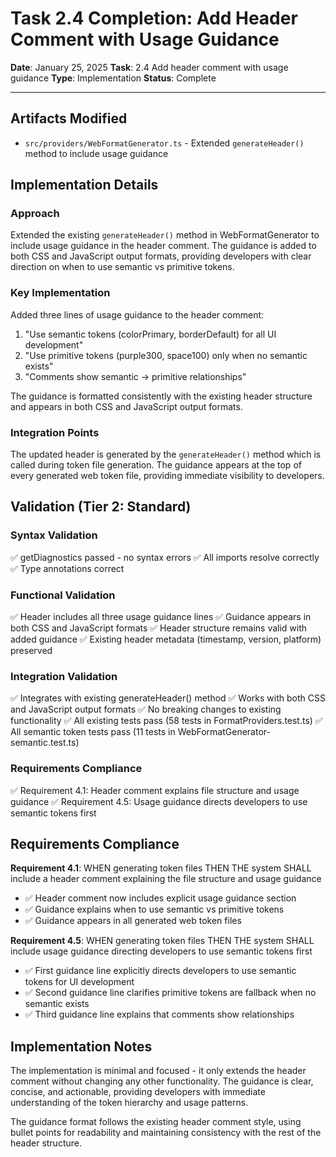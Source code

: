 # Task 2.4 Completion: Add Header Comment with Usage Guidance

**Date**: January 25, 2025
**Task**: 2.4 Add header comment with usage guidance
**Type**: Implementation
**Status**: Complete

---

## Artifacts Modified

- `src/providers/WebFormatGenerator.ts` - Extended `generateHeader()` method to include usage guidance

## Implementation Details

### Approach

Extended the existing `generateHeader()` method in WebFormatGenerator to include usage guidance in the header comment. The guidance is added to both CSS and JavaScript output formats, providing developers with clear direction on when to use semantic vs primitive tokens.

### Key Implementation

Added three lines of usage guidance to the header comment:
1. "Use semantic tokens (colorPrimary, borderDefault) for all UI development"
2. "Use primitive tokens (purple300, space100) only when no semantic exists"
3. "Comments show semantic → primitive relationships"

The guidance is formatted consistently with the existing header structure and appears in both CSS and JavaScript output formats.

### Integration Points

The updated header is generated by the `generateHeader()` method which is called during token file generation. The guidance appears at the top of every generated web token file, providing immediate visibility to developers.

## Validation (Tier 2: Standard)

### Syntax Validation
✅ getDiagnostics passed - no syntax errors
✅ All imports resolve correctly
✅ Type annotations correct

### Functional Validation
✅ Header includes all three usage guidance lines
✅ Guidance appears in both CSS and JavaScript formats
✅ Header structure remains valid with added guidance
✅ Existing header metadata (timestamp, version, platform) preserved

### Integration Validation
✅ Integrates with existing generateHeader() method
✅ Works with both CSS and JavaScript output formats
✅ No breaking changes to existing functionality
✅ All existing tests pass (58 tests in FormatProviders.test.ts)
✅ All semantic token tests pass (11 tests in WebFormatGenerator-semantic.test.ts)

### Requirements Compliance
✅ Requirement 4.1: Header comment explains file structure and usage guidance
✅ Requirement 4.5: Usage guidance directs developers to use semantic tokens first

## Requirements Compliance

**Requirement 4.1**: WHEN generating token files THEN THE system SHALL include a header comment explaining the file structure and usage guidance
- ✅ Header comment now includes explicit usage guidance section
- ✅ Guidance explains when to use semantic vs primitive tokens
- ✅ Guidance appears in all generated web token files

**Requirement 4.5**: WHEN generating token files THEN THE system SHALL include usage guidance directing developers to use semantic tokens first
- ✅ First guidance line explicitly directs developers to use semantic tokens for UI development
- ✅ Second guidance line clarifies primitive tokens are fallback when no semantic exists
- ✅ Third guidance line explains that comments show relationships

## Implementation Notes

The implementation is minimal and focused - it only extends the header comment without changing any other functionality. The guidance is clear, concise, and actionable, providing developers with immediate understanding of the token hierarchy and usage patterns.

The guidance format follows the existing header comment style, using bullet points for readability and maintaining consistency with the rest of the header structure.
